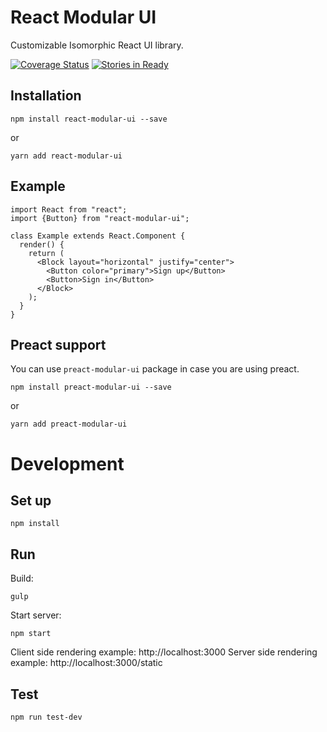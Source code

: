 # React Modular UI

Customizable Isomorphic React UI library.   

[![Coverage Status](https://coveralls.io/repos/github/codetraceio/react-modular-ui/badge.svg?branch=master)](https://coveralls.io/github/codetraceio/react-modular-ui?branch=master)
[![Stories in Ready](https://img.shields.io/waffle/label/codetraceio/react-modular-ui.svg)](https://waffle.io/codetraceio/react-modular-ui)

## Installation

```
npm install react-modular-ui --save
```

or

```
yarn add react-modular-ui
```

## Example
 
```
import React from "react";
import {Button} from "react-modular-ui";

class Example extends React.Component {
  render() {
    return (
      <Block layout="horizontal" justify="center">
        <Button color="primary">Sign up</Button>
        <Button>Sign in</Button>
      </Block>
    );
  }
}
```

## Preact support

You can use `preact-modular-ui` package in case you are using preact.

```
npm install preact-modular-ui --save
```

or

```
yarn add preact-modular-ui
```

# Development

## Set up

```
npm install
```

## Run

Build:

```
gulp
```

Start server:

```
npm start
```

Client side rendering example: http://localhost:3000
Server side rendering example: http://localhost:3000/static

## Test

```
npm run test-dev
```
